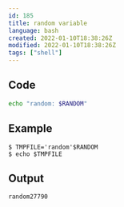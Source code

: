 ```yaml
---
id: 185
title: random variable
language: bash
created: 2022-01-10T18:38:26Z
modified: 2022-01-10T18:38:26Z
tags: ["shell"]
---
```


## Code

```bash
echo "random: $RANDOM"
```

## Example

```
$ TMPFILE='random'$RANDOM
$ echo $TMPFILE
```

## Output

```
random27790
```

<!-- end -->

